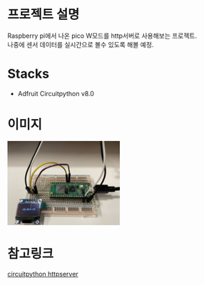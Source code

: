 # 프로젝트 설명  
Raspberry pi에서 나온 pico W모드를 http서버로 사용해보는 프로젝트.  
나중에 센서 데이터를 실시간으로 볼수 있도록 해볼 예정.  

# Stacks  
- Adfruit Circuitpython v8.0

# 이미지
<img src="/img/picow_ssd1306.jpg" width="50%" height="50%">  

# 참고링크
[circuitpython httpserver](https://docs.circuitpython.org/projects/httpserver/en/latest/examples.html)

